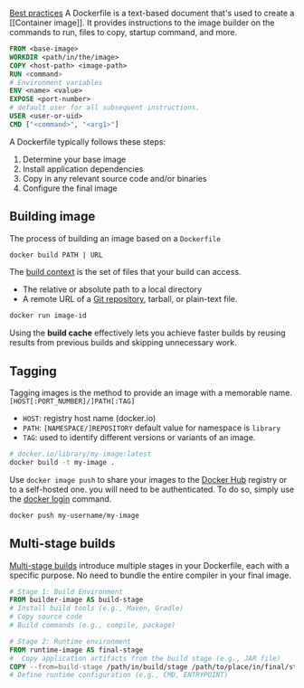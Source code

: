 [Best practices](https://docs.docker.com/build/building/best-practices/)
A Dockerfile is a text-based document that's used to create a [[Container image]]. It provides instructions to the image builder on the commands to run, files to copy, startup command, and more.

```Dockerfile
FROM <base-image>
WORKDIR <path/in/the/image>
COPY <host-path> <image-path>
RUN <command>
# Environment variables
ENV <name> <value>
EXPOSE <port-number>
# default user for all subsequent instructions.
USER <user-or-uid>
CMD ["<command>", "<arg1>"]
```
A Dockerfile typically follows these steps:

1. Determine your base image
2. Install application dependencies
3. Copy in any relevant source code and/or binaries
4. Configure the final image

## Building image
The process of building an image based on a `Dockerfile`
```sh
docker build PATH | URL
```
The [build context](https://docs.docker.com/build/concepts/context/#what-is-a-build-context) is the set of files that your build can access.
- The relative or absolute path to a local directory
- A remote URL of a [Git repository](https://docs.docker.com/build/concepts/context/#git-repositories), tarball, or plain-text file.
```sh
docker run image-id
```
Using the **build cache** effectively lets you achieve faster builds by reusing results from previous builds and skipping unnecessary work.
## Tagging
Tagging images is the method to provide an image with a memorable name.
`[HOST[:PORT_NUMBER]/]PATH[:TAG]`

- `HOST`: registry host name (docker.io)
- `PATH`: `[NAMESPACE/]REPOSITORY` default value for namespace is `library`
- `TAG`: used to identify different versions or variants of an image.

```sh
# docker.io/library/my-image:latest
docker build -t my-image .
```

Use `docker image push` to share your images to the [Docker Hub](https://hub.docker.com/) registry or to a self-hosted one. you will need to be authenticated. To do so, simply use the [docker login](https://docs.docker.com/engine/reference/commandline/login/) command.

```sh
docker push my-username/my-image
```



## Multi-stage builds
[Multi-stage builds](https://docs.docker.com/get-started/docker-concepts/building-images/multi-stage-builds/) introduce multiple stages in your Dockerfile, each with a specific purpose.
No need to bundle the entire compiler in your final image.

```Dockerfile
# Stage 1: Build Environment
FROM builder-image AS build-stage 
# Install build tools (e.g., Maven, Gradle)
# Copy source code
# Build commands (e.g., compile, package)

# Stage 2: Runtime environment
FROM runtime-image AS final-stage  
#  Copy application artifacts from the build stage (e.g., JAR file)
COPY --from=build-stage /path/in/build/stage /path/to/place/in/final/stage
# Define runtime configuration (e.g., CMD, ENTRYPOINT) 
```
